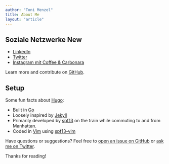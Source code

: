 ```yaml
---
author: "Toni Menzel"
title: About Me
layout: "article"
---
```


## Soziale Netzwerke New

* [LinkedIn](https://github.com/spf13/cobra)
* [Twitter](https://github.com/spf13/viper)
* [Instagram mit Coffee & Carbonara](https://github.com/spf13/jWalterWeatherman)

Learn more and contribute on [GitHub](https://github.com/spf13).

## Setup

Some fun facts about [Hugo](http://gohugo.io/):

* Built in [Go](http://golang.org/)
* Loosely inspired by [Jekyll](http://jekyllrb.com/)
* Primarily developed by [spf13](http://spf13.com/) on the train while commuting to and from Manhattan.
* Coded in [Vim](http://vim.org) using [spf13-vim](http://vim.spf13.com/)

Have questions or suggestions? Feel free to [open an issue on GitHub](https://github.com/spf13/hugo/issues/new) or [ask me on Twitter](https://twitter.com/spf13).

Thanks for reading!